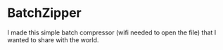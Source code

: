 # BatchZipper
I made this simple batch compressor (wifi needed to open the file) that I wanted to share with the world.
